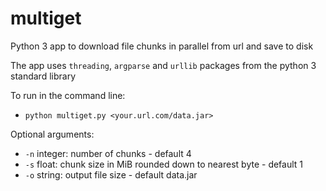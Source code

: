 # multiget

Python 3 app to download file chunks in parallel from url and save to disk

The app uses `threading`, `argparse` and `urllib` packages from the python 3 standard library

To run in the command line:

* `python multiget.py <your.url.com/data.jar>`

Optional arguments:

* `-n`  integer:  number of chunks - default 4
* `-s`  float: chunk size in MiB rounded down to nearest byte - default 1
* `-o`  string: output file size - default data.jar


